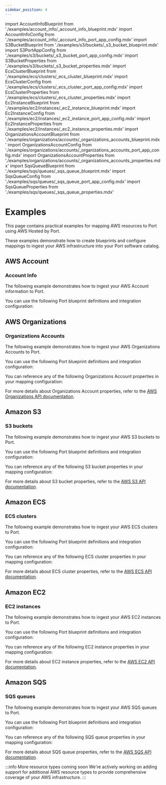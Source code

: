 ```yaml
---
sidebar_position: 4
---
```


import AccountInfoBlueprint from './examples/account_info/_account_info_blueprint.mdx'
import AccountInfoConfig from './examples/account_info/_account_info_port_app_config.mdx'
import S3BucketBlueprint from './examples/s3/buckets/_s3_bucket_blueprint.mdx'
import S3PortAppConfig from './examples/s3/buckets/_s3_bucket_port_app_config.mdx'
import S3BucketProperties from './examples/s3/buckets/_s3_bucket_properties.mdx'
import EcsClusterBlueprint from './examples/ecs/clusters/_ecs_cluster_blueprint.mdx'
import EcsClusterConfig from './examples/ecs/clusters/_ecs_cluster_port_app_config.mdx'
import EcsClusterProperties from './examples/ecs/clusters/_ecs_cluster_properties.mdx'
import Ec2InstanceBlueprint from './examples/ec2/instances/_ec2_instance_blueprint.mdx'
import Ec2InstanceConfig from './examples/ec2/instances/_ec2_instance_port_app_config.mdx'
import Ec2InstanceProperties from './examples/ec2/instances/_ec2_instance_properties.mdx'
import OrganizationsAccountBlueprint from './examples/organizations/accounts/_organizations_accounts_blueprint.mdx'
import OrganizationsAccountConfig from './examples/organizations/accounts/_organizations_accounts_port_app_config.mdx'
import OrganizationsAccountProperties from './examples/organizations/accounts/_organizations_accounts_properties.mdx'
import SqsQueueBlueprint from './examples/sqs/queues/_sqs_queue_blueprint.mdx'
import SqsQueueConfig from './examples/sqs/queues/_sqs_queue_port_app_config.mdx'
import SqsQueueProperties from './examples/sqs/queues/_sqs_queue_properties.mdx'

# Examples

This page contains practical examples for mapping AWS resources to Port using AWS Hosted by Port.

These examples demonstrate how to create blueprints and configure mappings to ingest your AWS infrastructure into your Port software catalog.

## AWS Account

### Account Info

The following example demonstrates how to ingest your AWS Account information to Port.

You can use the following Port blueprint definitions and integration configuration:

<AccountInfoBlueprint/>

<AccountInfoConfig/>

## AWS Organizations

### Organizations Accounts

The following example demonstrates how to ingest your AWS Organizations Accounts to Port.

You can use the following Port blueprint definitions and integration configuration:

<OrganizationsAccountBlueprint/>

<OrganizationsAccountConfig/>

You can reference any of the following Organizations Account properties in your mapping configuration:

<OrganizationsAccountProperties/>

For more details about Organizations Account properties, refer to the [AWS Organizations API documentation](https://docs.aws.amazon.com/organizations/latest/APIReference/API_DescribeAccount.html).

## Amazon S3

### S3 buckets

The following example demonstrates how to ingest your AWS S3 buckets to Port.

You can use the following Port blueprint definitions and integration configuration:

<S3BucketBlueprint/>

<S3PortAppConfig/>

You can reference any of the following S3 bucket properties in your mapping configuration:

<S3BucketProperties/>

For more details about S3 bucket properties, refer to the [AWS S3 API documentation](https://docs.aws.amazon.com/AmazonS3/latest/API/API_ListBuckets.html).

## Amazon ECS

### ECS clusters

The following example demonstrates how to ingest your AWS ECS clusters to Port.

You can use the following Port blueprint definitions and integration configuration:

<EcsClusterBlueprint/>

<EcsClusterConfig/>

You can reference any of the following ECS cluster properties in your mapping configuration:

<EcsClusterProperties/>

For more details about ECS cluster properties, refer to the [AWS ECS API documentation](https://docs.aws.amazon.com/AmazonECS/latest/APIReference/API_DescribeClusters.html).

## Amazon EC2

### EC2 instances

The following example demonstrates how to ingest your AWS EC2 instances to Port.

You can use the following Port blueprint definitions and integration configuration:

<Ec2InstanceBlueprint/>

<Ec2InstanceConfig/>

You can reference any of the following EC2 instance properties in your mapping configuration:

<Ec2InstanceProperties/>

For more details about EC2 instance properties, refer to the [AWS EC2 API documentation](https://docs.aws.amazon.com/AWSEC2/latest/APIReference/API_DescribeInstances.html).

## Amazon SQS

### SQS queues

The following example demonstrates how to ingest your AWS SQS queues to Port.

You can use the following Port blueprint definitions and integration configuration:

<SqsQueueBlueprint/>

<SqsQueueConfig/>

You can reference any of the following SQS queue properties in your mapping configuration:

<SqsQueueProperties/>

For more details about SQS queue properties, refer to the [AWS SQS API documentation](https://docs.aws.amazon.com/AWSSimpleQueueService/latest/APIReference/API_GetQueueAttributes.html).

:::info More resource types coming soon
We're actively working on adding support for additional AWS resource types to provide comprehensive coverage of your AWS infrastructure.
:::
